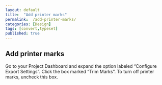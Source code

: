 ```yaml
---
layout: default
title:  "Add printer marks"
permalink:  /add-printer-marks/
categories: [Design]
tags: [convert,typeset]
published: true
---
```


<section data-type="chapter" class="hsecchapter" data-hederis-type="hsecchapter" id="add-printer-marks" data-pi-attrs="id: add-printer-marks; data-tags: convert,typeset;" role="doc-chapter" data-tags="convert,typeset" data-author-name=" " data-book-title=" " title="Add printer marks"><h1 data-hederis-type="hblkchaptitle" class="hblkchaptitle" id="p3Bi5rbLp">Add printer marks</h1><p class="hblkp" data-hederis-type="hblkp" id="p1VLoE25F">Go to your Project Dashboard and expand the option labeled &#8220;Configure Export Settings&#8221;. Click the box marked &#8220;Trim Marks&#8221;. To turn off printer marks, uncheck this box.</p></section>